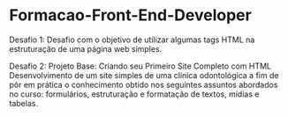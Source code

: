 # Formacao-Front-End-Developer

Desafio 1:
Desafio com o objetivo de utilizar algumas tags HTML na estruturação de uma página web simples.


Desafio 2:
Projeto Base: Criando seu Primeiro Site Completo com HTML
Desenvolvimento de um site simples de uma clínica odontológica a fim de pôr em prática o conhecimento obtido nos seguintes assuntos abordados no curso: formulários, estruturação e formatação de textos, mídias e tabelas.
